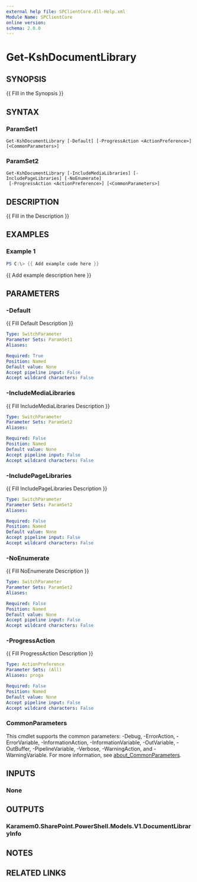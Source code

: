 ```yaml
---
external help file: SPClientCore.dll-Help.xml
Module Name: SPClientCore
online version:
schema: 2.0.0
---
```


# Get-KshDocumentLibrary

## SYNOPSIS
{{ Fill in the Synopsis }}

## SYNTAX

### ParamSet1
```
Get-KshDocumentLibrary [-Default] [-ProgressAction <ActionPreference>] [<CommonParameters>]
```

### ParamSet2
```
Get-KshDocumentLibrary [-IncludeMediaLibraries] [-IncludePageLibraries] [-NoEnumerate]
 [-ProgressAction <ActionPreference>] [<CommonParameters>]
```

## DESCRIPTION
{{ Fill in the Description }}

## EXAMPLES

### Example 1
```powershell
PS C:\> {{ Add example code here }}
```

{{ Add example description here }}

## PARAMETERS

### -Default
{{ Fill Default Description }}

```yaml
Type: SwitchParameter
Parameter Sets: ParamSet1
Aliases:

Required: True
Position: Named
Default value: None
Accept pipeline input: False
Accept wildcard characters: False
```

### -IncludeMediaLibraries
{{ Fill IncludeMediaLibraries Description }}

```yaml
Type: SwitchParameter
Parameter Sets: ParamSet2
Aliases:

Required: False
Position: Named
Default value: None
Accept pipeline input: False
Accept wildcard characters: False
```

### -IncludePageLibraries
{{ Fill IncludePageLibraries Description }}

```yaml
Type: SwitchParameter
Parameter Sets: ParamSet2
Aliases:

Required: False
Position: Named
Default value: None
Accept pipeline input: False
Accept wildcard characters: False
```

### -NoEnumerate
{{ Fill NoEnumerate Description }}

```yaml
Type: SwitchParameter
Parameter Sets: ParamSet2
Aliases:

Required: False
Position: Named
Default value: None
Accept pipeline input: False
Accept wildcard characters: False
```

### -ProgressAction
{{ Fill ProgressAction Description }}

```yaml
Type: ActionPreference
Parameter Sets: (All)
Aliases: proga

Required: False
Position: Named
Default value: None
Accept pipeline input: False
Accept wildcard characters: False
```

### CommonParameters
This cmdlet supports the common parameters: -Debug, -ErrorAction, -ErrorVariable, -InformationAction, -InformationVariable, -OutVariable, -OutBuffer, -PipelineVariable, -Verbose, -WarningAction, and -WarningVariable. For more information, see [about_CommonParameters](http://go.microsoft.com/fwlink/?LinkID=113216).

## INPUTS

### None
## OUTPUTS

### Karamem0.SharePoint.PowerShell.Models.V1.DocumentLibraryInfo
## NOTES

## RELATED LINKS

